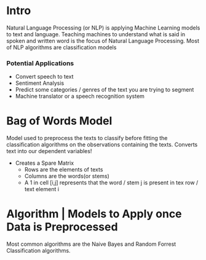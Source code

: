 # Intro
Natural Language Processing (or NLP) is applying Machine Learning models to text and language. Teaching machines to understand what is said in spoken and written word is the focus of Natural Language Processing. Most of NLP algorithms are classification models

### Potential Applications
- Convert speech to text
- Sentiment Analysis
- Predict some categories / genres of the text you are trying to segment
- Machine translator or a speech recognition system

# Bag of Words Model
Model used to preprocess the texts to classify before fitting the classification algorithms on the observations containing the texts. Converts text into our dependent variables!
- Creates a Spare Matrix
  - Rows are the elements of texts
  - Columns are the words(or stems)
  - A 1 in cell [i,j] represents that the word / stem j is present in tex row / text element i

# Algorithm | Models to Apply once Data is Preprocessed
Most common algorithms are the Naive Bayes and Random Forrest Classification algorithms.

